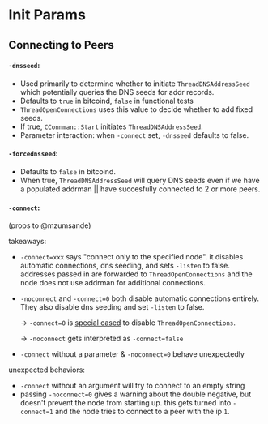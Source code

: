 # Init Params

## Connecting to Peers
#### `-dnsseed`: 
  * Used primarily to determine whether to initiate
  `ThreadDNSAddressSeed` which potentially queries the DNS seeds for addr
  records.
  * Defaults to `true` in bitcoind, `false` in functional tests
  * `ThreadOpenConnections` uses this value to decide whether to add fixed seeds.
  * If true, `CConnman::Start` initiates `ThreadDNSAddressSeed`.
  * Parameter interaction: when `-connect` set, `-dnsseed` defaults to false.

#### `-forcednsseed`:
  * Defaults to `false` in bitcoind.
  * When true, `ThreadDNSAddressSeed` will query DNS seeds even if we have
    a populated addrman || have succesfully connected to 2 or more peers.

#### `-connect`:
(props to @mzumsande)

takeaways:
  * `-connect=xxx` says "connect only to the specified node". it disables
    automatic connections, dns seeding, and sets `-listen` to false. addresses passed in are forwarded to `ThreadOpenConnections` and the node does not use addrman for additional connections. 
  * `-noconnect` and `-connect=0` both disable automatic connections entirely. They also disable dns seeding and set `-listen` to false. 

    -> `-connect=0` is [special
    cased](https://github.com/bitcoin/bitcoin/blob/a8c8dbc98fa9acd653f6eff5d82c41c384dd2864/src/init.cpp#L1751)
    to disable `ThreadOpenConnections`. 
    
    -> `-noconnect` gets interpreted as `-connect=false` 
  * `-connect` without a parameter & `-noconnect=0` behave unexpectedly

unexpected behaviors:
  * `-connect` without an argument will try to connect to an empty string
  * passing `-noconnect=0` gives a warning about the double negative, but
    doesn't prevent the node from starting up. this gets turned  into
    `-connect=1` and the node tries to connect to a peer with the ip `1`.
